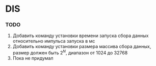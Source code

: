 # DIS
 
 ### TODO

 1. Добавить команду установки времени запуска сбора данных относительно импульса запуска в мс
 2. Добавить команду установки размера массива сбора данных, размер должен быть $2^N$, диапазон от 1024 до 32768
 3. Пока не придумал
